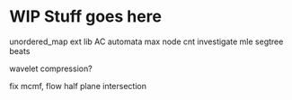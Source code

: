 # WIP Stuff goes here

unordered_map
ext lib
AC automata max node cnt
investigate mle
segtree beats

wavelet compression?


fix mcmf, flow
half plane intersection